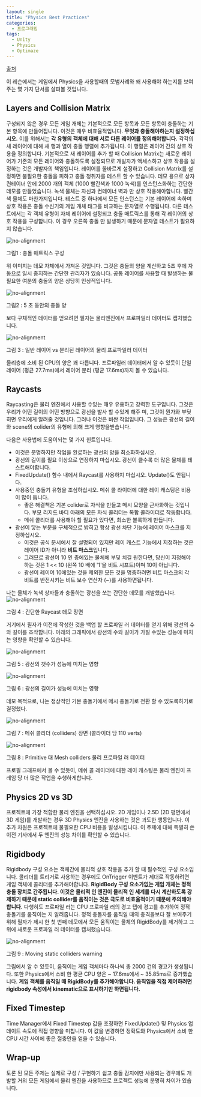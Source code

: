```yaml
---
layout: single
title: "Physics Best Practices"
categories: 
  - 프로그래밍
tags:
  - Unity
  - Physics
  - Optimaze
---
```


[출처](https://unity3d.com/learn/tutorials/topics/physics/physics-best-practices?playlist=30089)

이 레슨에서는 게임에서 Physics을 사용할때의 모범사례와 왜 사용해야 하는지를 보여주는 몇 가지 단서를 살펴볼 것입니다.

## Layers and Collision Matrix

구성되지 않은 경우 모든 게임 개체는 기본적으로 모든 항목과 모든 항목이 충돌하는 기본 항목에 만들어집니다. 이것은 매우 비효율적입니다. **무엇과 충돌해야하는지 설정하십시오.** 이를 위해서는 **각 유형의 객체에 대해 서로 다른 레이어를 정의해야합니다.** 각각의 새 레이어에 대해 새 행과 열이 충돌 행렬에 추가됩니다. 이 행렬은 레이어 간의 상호 작용을 정의합니다. 기본적으로 새 레이어를 추가 할 때 Collision Matrix는 새로운 레이어가 기존의 모든 레이어와 충돌하도록 설정되므로 개발자가 액세스하고 상호 작용을 설정하는 것은 개발자의 책임입니다. 레이어를 올바르게 설정하고 Collision Matrix를 설정하면 불필요한 충돌을 피하고 충돌 청취자를 테스트 할 수 있습니다. 데모 용으로 상자 컨테이너 안에 2000 개의 객체 (1000 빨간색과 1000 녹색)를 인스턴스화하는 간단한 데모를 만들었습니다. 녹색 물체는 자신과 컨테이너 벽과 만 상호 작용해야합니다. 빨간색 물체도 마찬가지입니다. 테스트 중 하나에서 모든 인스턴스는 기본 레이어에 속하며 상호 작용은 충돌 수신기의 게임 개체 태그를 비교하는 문자열로 수행됩니다. 다른 테스트에서는 각 객체 유형이 자체 레이어에 설정되고 충돌 매트릭스를 통해 각 레이어의 상호 작용을 구성합니다. 이 경우 오른쪽 충돌 만 발생하기 때문에 문자열 테스트가 필요하지 않습니다.

![no-alignment](https://unity3d.com/sites/default/files/styles/original/public/learn/physicsbestpractices01.png?itok=_dqpXRM7)

그림1 : 충돌 매트릭스 구성

위 이미지는 데모 자체에서 가져온 것입니다. 그것은 충돌의 양을 계산하고 5초 후에 자동으로 일시 중지하는 간단한 관리자가 있습니다. 공통 레이어를 사용할 때 발생하는 불필요한 여분의 충돌의 양은 상당히 인상적입니다.

![no-alignment](https://unity3d.com/sites/default/files/styles/original/public/learn/physicsbestpractices02.png?itok=VdK0kAF8)

그림2 : 5 초 동안의 충돌 양

보다 구체적인 데이터를 얻으려면 필자는 물리엔진에서 프로파일러 데이터도 캡처했습니다.

![no-alignment](https://unity3d.com/sites/default/files/styles/original/public/learn/physicsbestpractices03.png?itok=IHogM3gg)

그림 3 : 일반 레이어 vs 분리된 레이어의 물리 프로파일러 데이터

물리층에 소비 된 CPU의 양은 꽤 다릅니다. 프로파일러 데이터에서 알 수 있듯이 단일 레이어 (평균 27.7ms)에서 레이어 분리 (평균 17.6ms)까지 볼 수 있습니다.

## Raycasts

Raycasting은 물리 엔진에서 사용할 수있는 매우 유용하고 강력한 도구입니다. 그것은 우리가 어떤 길이의 어떤 방향으로 광선을 발사 할 수있게 해주 며, 그것이 뭔가와 부딪히면 우리에게 알려줄 것입니다. 그러나 이것은 비싼 작업입니다. 그 성능은 광선의 길이와 scene의 colider의 유형에 의해 크게 영향을받습니다.

다음은 사용법에 도움이되는 몇 가지 힌트입니다.

* 이것은 분명하지만 작업을 완료하는 광선의 양을 최소화하십시오.
* 광선의 길이를 필요 이상으로 연장하지 마십시오. 광선이 클수록 더 많은 물체를 테스트해야합니다.
* FixedUpdate() 함수 내에서 Raycast를 사용하지 마십시오. Update()도 안됩니다.
* 사용중인 충돌기 유형을 조심하십시오. 메쉬 콜 라이더에 대한 레이 캐스팅은 비용이 많이 듭니다.
  * 좋은 해결책은 기본 colider로 자식을 만들고 메시 모양을 근사화하는 것입니다. 부모 리지드 바디 아래의 모든 자식 콜리더는 복합 콜라이더로 작동합니다.
  * 메쉬 콜리더를 사용해야 할 필요가 있다면, 최소한 볼록하게 만듭니다.
* 광선이 닿는 부분을 구체적으로 밝히고 항상 광선 차단 기능에 레이어 마스크를 지정하십시오.
  * 이것은 공식 문서에서 잘 설명되어 있지만 레이 캐스트 기능에서 지정하는 것은 레이어 ID가 아니라 **비트 마스크**입니다.
  * 그러므로 광선이 10 인 층에있는 물체에 부딪 치길 원한다면, 당신이 지정해야하는 것은 1 << 10 (왼쪽 10 배에 '1'을 비트 시프트)이며 10이 아닙니다.
  * 광선이 레이어 10에있는 것을 제외한 모든 것을 명중하려면 비트 마스크의 각 비트를 반전시키는 비트 보수 연산자 (~)를 사용하면됩니다.

나는 물체가 녹색 상자들과 충돌하는 광선을 쏘는 간단한 데모를 개발했습니다.
![no-alignment](https://unity3d.com/sites/default/files/styles/original/public/learn/physicsbestpractices04.png?itok=MmAXktdT)

그림 4 : 간단한 Raycast 데모 장면

거기에서 필자가 이전에 작성한 것을 백업 할 프로파일 러 데이터를 얻기 위해 광선의 수와 길이를 조작합니다. 아래의 그래픽에서 광선의 수와 길이가 가질 수있는 성능에 미치는 영향을 확인할 수 있습니다.

![no-alignment](https://unity3d.com/sites/default/files/styles/original/public/learn/physicsbestpractices05.png?itok=1rsbKL_o)

그림 5 : 광선의 갯수가 성능에 미치는 영향

![no-alignment](https://unity3d.com/sites/default/files/styles/original/public/learn/physicsbestpractices06.png?itok=zDYceKTk)

그림 6 : 광선의 길이가 성능에 미치는 영향

데모 목적으로, 나는 정상적인 기본 충돌기에서 메시 충돌기로 전환 할 수 있도록하기로 결정했다.

![no-alignment](https://unity3d.com/sites/default/files/styles/original/public/learn/physicsbestpractices07.png?itok=8xWfcU2B)

그림 7 : 메쉬 콜리더 (colliders) 장면 (콜라이더 당 110 verts)

![no-alignment](https://unity3d.com/sites/default/files/styles/original/public/learn/physicsbestpractices08.png?itok=whLx5PFx)

그림 8 : Primitive 대 Mesh colliders 물리 프로파일 러 데이터

프로필 그래프에서 볼 수 있듯이, 메쉬 콜 레이더에 대한 레이 캐스팅은 물리 엔진이 프레임 당 더 많은 작업을 수행하게합니다.

## Physics 2D vs 3D
프로젝트에 가장 적합한 물리 엔진을 선택하십시오. 2D 게임이나 2.5D (2D 평면에서 3D 게임)를 개발하는 경우 3D Physics 엔진을 사용하는 것은 과도한 행동입니다. 이 추가 차원은 프로젝트에 불필요한 CPU 비용을 발생시킵니다. 이 주제에 대해 특별히 쓴 이전 기사에서 두 엔진의 성능 차이를 확인할 수 있습니다.

## Rigidbody
Rigidbody 구성 요소는 객체간에 물리적 상호 작용을 추가 할 때 필수적인 구성 요소입니다. 콜리더를 트리거로 사용하는 경우에도 OnTrigger 이벤트가 제대로 작동하려면 게임 객체에 콜리더를 추가해야합니다. **RigidBody 구성 요소가없는 게임 개체는 정적 충돌 장치로 간주됩니다. 이것은 물리적 인 엔진이 물리적 인 세계를 다시 계산하도록 강제하기 때문에 static collider를 움직이는 것은 극도로 비효율적이기 때문에 주의해야합니다.** 다행히도 프로파일 러는 CPU 프로파일 러의 경고 탭에 경고를 추가하여 정적 충돌기를 움직이는 지 알려줍니다. 정적 충돌자를 움직일 때의 충격을보다 잘 보여주기 위해 필자가 제시 한 첫 번째 데모에서 모든 움직이는 물체의 RigidBody를 제거하고 그 위에 새로운 프로파일 러 데이터를 캡처했습니다.

![no-alignment](https://unity3d.com/sites/default/files/styles/original/public/learn/physicsbestpractices09.png?itok=K_7OzfYr)

그림 9 : Moving static colliders warning

그림에서 알 수 있듯이, 움직이는 게임 객체마다 하나씩 총 2000 건의 경고가 생성됩니다. 또한 Physics에서 소비 한 평균 CPU 양은 ~ 17.6ms에서 ~ 35.85ms로 증가했습니다. **게임 객체를 움직일 때 RigidBody를 추가해야합니다. 움직임을 직접 제어하려면 rigidbody 속성에서 kinematic으로 표시하기만 하면됩니다.**

## Fixed Timestep
Time Manager에서 Fixed Timestep 값을 조정하면 FixedUpdate() 및 Physics 업데이트 속도에 직접 영향을 미칩니다. 이 값을 변경하면 정확도와 Physics에서 소비 한 CPU 시간 사이에 좋은 절충안을 얻을 수 있습니다.

## Wrap-up
토론 된 모든 주제는 실제로 구성 / 구현하기 쉽고 충돌 감지에만 사용되는 경우에도 개발할 거의 모든 게임에서 물리 엔진을 사용하므로 프로젝트 성능에 분명히 차이가 있습니다.

